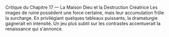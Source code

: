 Critique du Chapitre 17 — La Maison Dieu et la Destruction Créatrice Les images de ruine possèdent une force certaine, mais leur accumulation frôle la surcharge. En privilégiant quelques tableaux puissants, la dramaturgie gagnerait en intensité. Un jeu plus subtil sur les contrastes accentuerait la renaissance qui s'annonce.
